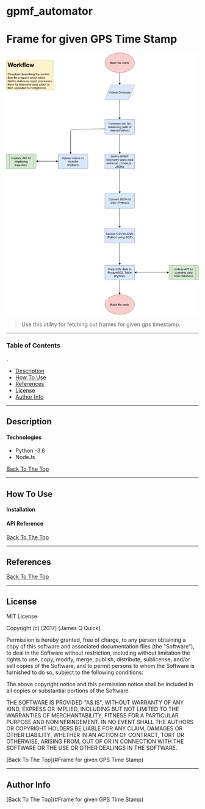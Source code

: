 # gpmf_automator
# Frame for given GPS Time Stamp

![Project Image](https://github.com/mahavir-GPI/gpmf_automator/blob/master/Workflow_Gopro_telemetry.png)

> Use this utility for fetching out frames for given gps timestamp.

---

### Table of Contents
.

- [Description](#description)
- [How To Use](#how-to-use)
- [References](#references)
- [License](#license)
- [Author Info](#author-info)

---

## Description


#### Technologies

- Python -3.6
- NodeJs

[Back To The Top](#read-me-template)

---

## How To Use

#### Installation



#### API Reference


[Back To The Top](#read-me-template)

---

## References
[Back To The Top](#read-me-template)

---

## License

MIT License

Copyright (c) [2017] [James Q Quick]

Permission is hereby granted, free of charge, to any person obtaining a copy
of this software and associated documentation files (the "Software"), to deal
in the Software without restriction, including without limitation the rights
to use, copy, modify, merge, publish, distribute, sublicense, and/or sell
copies of the Software, and to permit persons to whom the Software is
furnished to do so, subject to the following conditions:

The above copyright notice and this permission notice shall be included in all
copies or substantial portions of the Software.

THE SOFTWARE IS PROVIDED "AS IS", WITHOUT WARRANTY OF ANY KIND, EXPRESS OR
IMPLIED, INCLUDING BUT NOT LIMITED TO THE WARRANTIES OF MERCHANTABILITY,
FITNESS FOR A PARTICULAR PURPOSE AND NONINFRINGEMENT. IN NO EVENT SHALL THE
AUTHORS OR COPYRIGHT HOLDERS BE LIABLE FOR ANY CLAIM, DAMAGES OR OTHER
LIABILITY, WHETHER IN AN ACTION OF CONTRACT, TORT OR OTHERWISE, ARISING FROM,
OUT OF OR IN CONNECTION WITH THE SOFTWARE OR THE USE OR OTHER DEALINGS IN THE
SOFTWARE.

[Back To The Top](#Frame for given GPS Time Stamp)

---

## Author Info

[Back To The Top](#Frame for given GPS Time Stamp)